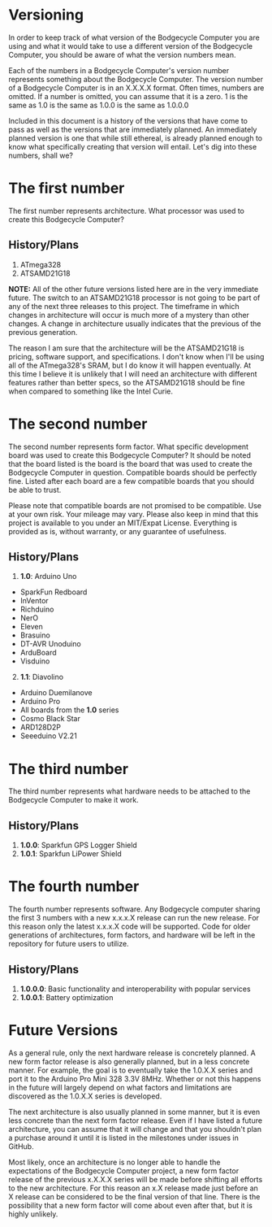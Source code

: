 # Versioning
In order to keep track of what version of the Bodgecycle Computer you are using
and what it would take to use a different version of the Bodgecycle Computer,
you should be aware of what the version numbers mean.

Each of the numbers in a Bodgecycle Computer's version number represents
something about the Bodgecycle Computer. The version number of a Bodgecycle
Computer is in an X.X.X.X format. Often times, numbers are omitted. If a number
is omitted, you can assume that it is a zero. 1 is the same as 1.0 is the same
as 1.0.0 is the same as 1.0.0.0

Included in this document is a history of the versions that have come to pass
as well as the versions that are immediately planned. An immediately planned
version is one that while still ethereal, is already planned enough to know
what specifically creating that version will entail. Let's dig into these
numbers, shall we?

# The first number
The first number represents architecture. What processor was used to create
this Bodgecycle Computer?

## History/Plans
1. ATmega328
2. ATSAMD21G18

**NOTE:** All of the other future versions listed here are in the very
immediate future. The switch to an ATSAMD21G18 processor is not going to be
part of any of the next three releases to this project. The timeframe in which
changes in architecture will occur is much more of a mystery than other
changes. A change in architecture usually indicates that the previous of the
previous generation.

The reason I am sure that the architecture will be the ATSAMD21G18 is pricing,
software support, and specifications. I don't know when I'll be using all of
the ATmega328's SRAM, but I do know it will happen eventually. At this time I
believe it is unlikely that I will need an architecture with different
features rather than better specs, so the ATSAMD21G18 should be fine when
compared to something like the Intel Curie.

# The second number
The second number represents form factor. What specific development board was
used to create this Bodgecycle Computer? It should be noted that the board
listed is the board is the board that was used to create the Bodgecycle
Computer in question. Compatible boards should be perfectly fine. Listed after
each board are a few compatible boards that you should be able to trust.

Please note that compatible boards are not promised to be compatible. Use at
your own risk. Your mileage may vary. Please also keep in mind that this
project is available to you under an MIT/Expat License. Everything is provided
as is, without warranty, or any guarantee of usefulness.

## History/Plans
1. **1.0**: Arduino Uno
  * SparkFun Redboard
  * InVentor
  * Richduino
  * NerO
  * Eleven
  * Brasuino
  * DT-AVR Unoduino
  * ArduBoard
  * Visduino
2. **1.1**: Diavolino
  * Arduino Duemilanove
  * Arduino Pro
  * All boards from the **1.0** series
  * Cosmo Black Star
  * ARD128D2P
  * Seeeduino V2.21

# The third number
The third number represents what hardware needs to be attached to the
Bodgecycle Computer to make it work.

## History/Plans
1. **1.0.0**: Sparkfun GPS Logger Shield
2. **1.0.1**: Sparkfun LiPower Shield

# The fourth number
The fourth number represents software. Any Bodgecycle computer sharing the
first 3 numbers with a new x.x.x.X release can run the new release. For this
reason only the latest x.x.x.X code will be supported. Code for older
generations of architectures, form factors, and hardware will be left in the
repository for future users to utilize.

## History/Plans
1. **1.0.0.0**: Basic functionality and interoperability with popular services
2. **1.0.0.1**: Battery optimization

# Future Versions
As a general rule, only the next hardware release is concretely planned. A new
form factor release is also generally planned, but in a less concrete manner.
For example, the goal is to eventually take the 1.0.X.X series and port it to
the Arduino Pro Mini 328 3.3V 8MHz. Whether or not this happens in the future
will largely depend on what factors and limitations are discovered as the
1.0.X.X series is developed.

The next architecture is also usually planned in some manner, but it is even
less concrete than the next form factor release. Even if I have listed a future
architecture, you can assume that it will change and that you shouldn't plan a
purchase around it until it is listed in the milestones under issues in GitHub.

Most likely, once an architecture is no longer able to handle the expectations
of the Bodgecycle Computer project, a new form factor release of the previous
x.X.X.X series will be made before shifting all efforts to the new
architecture. For this reason an x.X release made just before an X release
can be considered to be the final version of that line. There is the
possibility that a new form factor will come about even after that, but it is
highly unlikely.
